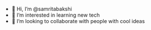 - 👋 Hi, I’m @samritabakshi
- 👀 I’m interested in learning new tech
- 💞️ I’m looking to collaborate with people with cool ideas

<!---
samritabakshi/samritabakshi is a ✨ special ✨ repository because its `README.md` (this file) appears on your GitHub profile.
You can click the Preview link to take a look at your changes.
--->
